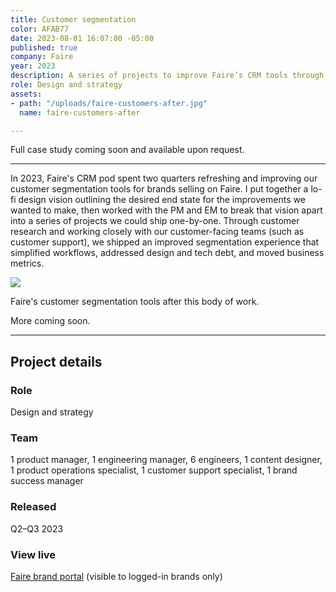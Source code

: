 ```yaml
---
title: Customer segmentation
color: AFAB77
date: 2023-08-01 16:07:00 -05:00
published: true
company: Faire
year: 2023
description: A series of projects to improve Faire’s CRM tools through simplification and new features.
role: Design and strategy
assets:
- path: "/uploads/faire-customers-after.jpg"
  name: faire-customers-after

---
```


Full case study coming soon and available upon request.

---

In 2023, Faire's CRM pod spent two quarters refreshing and improving our customer segmentation tools for brands selling on Faire. I put together a lo-fi design vision outlining the desired end state for the improvements we wanted to make, then worked with the PM and EM to break that vision apart into a series of projects we could ship one-by-one. Through customer research and working closely with our customer-facing teams (such as customer support), we shipped an improved segmentation experience that simplified workflows, addressed design and tech debt, and moved business metrics.

<div class="jh-text-cms__img jh-text-cms__img--full-width">
  <img src="/uploads/faire-customers-after.jpg">
  <p class="jh-text-cms__img__caption">Faire's customer segmentation tools after this body of work.</p>
</div>

More coming soon.

---


## Project details 

<div class="jh-text-cms__project-details">
	<div>
		<h3>Role</h3>
	</div>
	<div>
		<p>Design and strategy</p>
	</div>
	<div>
    <h3>Team</h3>
  </div>
  <div>
    <p>1 product manager, 1 engineering manager, 6 engineers, 1 content designer, 1 product operations specialist, 1 customer support specialist, 1 brand success manager</p>
  </div>
  <div>
    <h3>Released</h3>
  </div>
  <div>
    <p>Q2–Q3 2023</p>
  </div>
	<div>
		<h3>View live</h3>
	</div>
	<div>
		<p><a href="https://www.faire.com/brand-portal">Faire brand portal</a> (visible to logged-in brands only)</p>
	</div>
</div>
